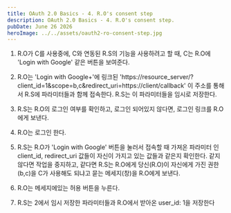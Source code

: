 ```yaml
---
title: OAuth 2.0 Basics - 4. R.O's consent step
description: OAuth 2.0 Basics - 4. R.O's consent step.
pubDate: June 26 2026
heroImage: ../../assets/oauth2-ro-consent-step.jpg
---
```


1. R.O가 C를 사용중에, C와 연동된 R.S의 기능을 사용하려고 할 때, C는 R.O에 'Login with Google' 같은 버튼을 보여준다.

2. R.O는 'Login with Google+'에 링크된 'https://resource_server/?client_id=1&scope=b,c&redirect_uri=https://client/callback' 이 주소를 통해서 R.S에 파라미터들과 함께 접속한다. R.S는 이 파라미터들을 임시로 저장한다.

3. R.S는 R.O의 로그인 여부를 확인하고, 로그인 되어있지 않다면, 로그인 링크를 R.O에게 보낸다.

4. R.O는 로그인 한다.

5. R.S는 R.O가 'Login with Google' 버튼을 눌러서 접속할 때 가져온 파라미터 인 client_id, redirect_uri 값들이 자신이 가지고 있는 값들과 같은지 확인한다. 같지 않다면 작업을 중지하고, 같다면 R.S는 R.O에게 당신(R.O)이 자신에게 가진 권한(b,c)을 C가 사용해도 되냐고 묻는 메세지(창)을 R.O에게 보낸다.

6. R.O는 메세지에있는 허용 버튼을 누른다.

7. R.S는 2에서 임시 저장한 파라미터들과 R.O에서 받아온 user_id: 1을 저장한다


